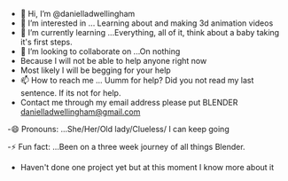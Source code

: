 - 👋 Hi, I’m @danielladwellingham
- 👀 I’m interested in ... Learning about and making 3d animation videos
- 🌱 I’m currently learning ...Everything, all of it, think about a baby taking it's first steps.
- 💞️ I’m looking to collaborate on ...On nothing
- Because I will not be able to help anyone right now
- Most likely I will be begging for your help
- 📫 How to reach me ... Uumm for help? Did you not read my last sentence. If its not for help.
- Contact me through my email address please put BLENDER danielladwellingham@gmail.com

-😄 Pronouns: ...She/Her/Old lady/Clueless/ I can keep going 

-⚡ Fun fact: ...Been on a three week journey of all things Blender.
- Haven't done one project yet but at this moment I know more about it
